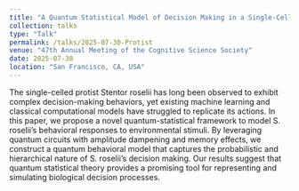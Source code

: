 ```yaml
---
title: "A Quantum Statistical Model of Decision Making in a Single-Cell Eukaryote"
collection: talks
type: "Talk"
permalink: /talks/2025-07-30-Protist
venue: "47th Annual Meeting of the Cognitive Science Society"
date: 2025-07-30
location: "San Francisco, CA, USA"
---
```


 The single-celled protist Stentor roselii has long been observed to exhibit complex decision-making behaviors, yet existing machine learning and classical computational models have struggled to replicate its actions. In this paper, we propose a novel quantum-statistical framework to model S. roselii’s behavioral responses to environmental stimuli. By leveraging
 quantum circuits with amplitude dampening and memory effects, we construct a quantum behavioral model that captures the probabilistic and hierarchical nature of S. roselii’s decision making. Our results suggest that quantum statistical theory provides a promising tool for representing and simulating biological decision processes.
